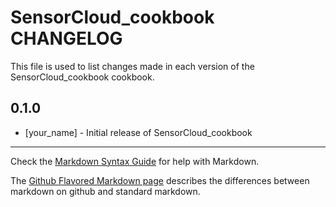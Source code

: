 SensorCloud_cookbook CHANGELOG
==========================

This file is used to list changes made in each version of the SensorCloud_cookbook cookbook.

0.1.0
-----
- [your_name] - Initial release of SensorCloud_cookbook

- - -
Check the [Markdown Syntax Guide](http://daringfireball.net/projects/markdown/syntax) for help with Markdown.

The [Github Flavored Markdown page](http://github.github.com/github-flavored-markdown/) describes the differences between markdown on github and standard markdown.
